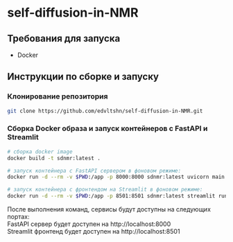 # self-diffusion-in-NMR

## Требования для запуска
- Docker 

## Инструкции по сборке и запуску

### Клонирование репозитория

```bash
git clone https://github.com/edvltshn/self-diffusion-in-NMR.git
```

### Сборка Docker образа и запуск контейнеров с FastAPI и Streamlit
```bash
# сборка docker image
docker build -t sdnmr:latest .

# запуск контейнера с FastAPI сервером в фоновом режиме:
docker run -d --rm -v $PWD:/app -p 8000:8000 sdnmr:latest uvicorn main:app --host 0.0.0.0 --port 8000 

# запуск контейнера с фронтендом на Streamlit в фоновом режиме:
docker run -d --rm -v $PWD:/app -p 8501:8501 sdnmr:latest streamlit run app.py
```

После выполнения команд, сервисы будут доступны на следующих портах:  
FastAPI сервер будет доступен на http://localhost:8000  
Streamlit фронтенд будет доступен на http://localhost:8501  
